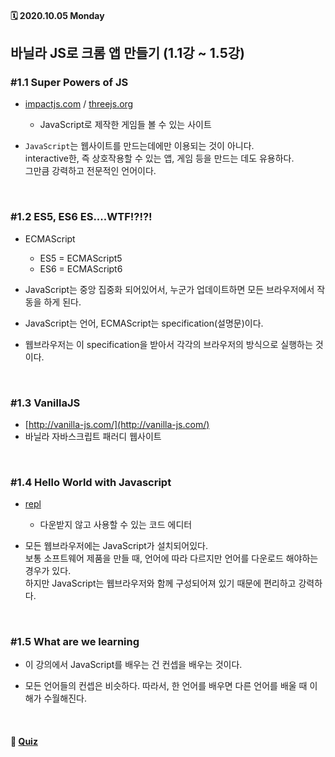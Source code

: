 #### 🗓 2020.10.05 Monday

## 바닐라 JS로 크롬 앱 만들기 (1.1강 ~ 1.5강)

### #1.1 Super Powers of JS

- [impactjs.com](https://impactjs.com/games) / [threejs.org](https://threejs.org/)
  - JavaScript로 제작한 게임들 볼 수 있는 사이트
  
- `JavaScript`는 웹사이트를 만드는데에만 이용되는 것이 아니다.   
   interactive한, 즉 상호작용할 수 있는 앱, 게임 등을 만드는 데도 유용하다.    
   그만큼 강력하고 전문적인 언어이다.
 
 <br/>

### #1.2 ES5, ES6 ES....WTF!?!?!

- ECMAScript
  - ES5 = ECMAScript5
  - ES6 = ECMAScript6

- JavaScript는 중앙 집중화 되어있어서, 누군가 업데이트하면 모든 브라우저에서 작동을 하게 된다.   
- JavaScript는 언어, ECMAScript는 specification(설명문)이다.

- 웹브라우저는 이 specification을 받아서 각각의 브라우저의 방식으로 실행하는 것이다.

 <br/>
 
 ### #1.3 VanillaJS
 
 - [http://vanilla-js.com/](http://vanilla-js.com/)
  - 바닐라 자바스크립트 패러디 웹사이트

 <br/>
 
 ### #1.4 Hello World with Javascript
 
 - [repl](https://repl.it/)    
    - 다운받지 않고 사용할 수 있는  코드 에디터
 
 - 모든 웹브라우저에는 JavaScript가 설치되어있다.    
   보통 소프트웨어 제품을 만들 때, 언어에 따라 다르지만 언어를 다운로드 해야하는 경우가 있다.    
   하지만 JavaScript는 웹브라우저와 함께 구성되어져 있기 때문에 편리하고 강력하다.
 
 <br/>
 
 ### #1.5 What are we learning
 
 - 이 강의에서 JavaScript를 배우는 건 컨셉을 배우는 것이다.
 
 - 모든 언어들의 컨셉은 비슷하다. 따라서, 한 언어를 배우면 다른 언어를 배울 때 이해가 수월해진다.
 
 
 <br/>
 
 #### 📝 [Quiz](Quiz/Day1.md)
 
 
 
 
 
 




